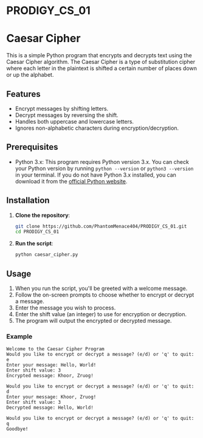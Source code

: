 # PRODIGY_CS_01
# Caesar Cipher

This is a simple Python program that encrypts and decrypts text using the Caesar Cipher algorithm. The Caesar Cipher is a type of substitution cipher where each letter in the plaintext is shifted a certain number of places down or up the alphabet.

## Features

- Encrypt messages by shifting letters.
- Decrypt messages by reversing the shift.
- Handles both uppercase and lowercase letters.
- Ignores non-alphabetic characters during encryption/decryption.

## Prerequisites

- Python 3.x: This program requires Python version 3.x. You can check your Python version by running `python --version` or `python3 --version` in your terminal. If you do not have Python 3.x installed, you can download it from the [official Python website](https://www.python.org/downloads/).

## Installation

1. **Clone the repository**:
    ```bash
    git clone https://github.com/PhantomMenace404/PRODIGY_CS_01.git
    cd PRODIGY_CS_01
    ```

2. **Run the script**:
    ```bash
    python caesar_cipher.py
    ```

## Usage

1. When you run the script, you'll be greeted with a welcome message.
2. Follow the on-screen prompts to choose whether to encrypt or decrypt a message.
3. Enter the message you wish to process.
4. Enter the shift value (an integer) to use for encryption or decryption.
5. The program will output the encrypted or decrypted message.

### Example

```plaintext
Welcome to the Caesar Cipher Program
Would you like to encrypt or decrypt a message? (e/d) or 'q' to quit: e
Enter your message: Hello, World!
Enter shift value: 3
Encrypted message: Khoor, Zruog!

Would you like to encrypt or decrypt a message? (e/d) or 'q' to quit: d
Enter your message: Khoor, Zruog!
Enter shift value: 3
Decrypted message: Hello, World!

Would you like to encrypt or decrypt a message? (e/d) or 'q' to quit: q
Goodbye!

